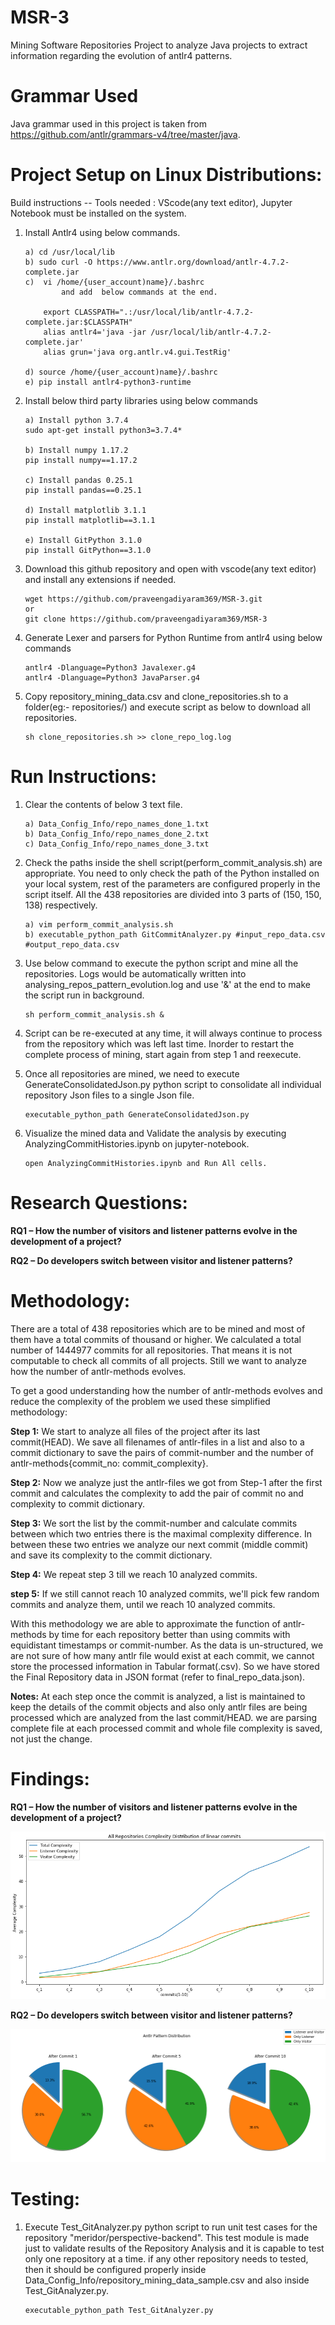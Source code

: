# MSR-3
Mining Software Repositories Project to analyze Java projects to extract information regarding the evolution of antlr4 patterns.

# Grammar Used
Java grammar used in this project is taken from https://github.com/antlr/grammars-v4/tree/master/java. 

# Project Setup on Linux Distributions:

Build instructions -- Tools needed : VScode(any text editor), Jupyter Notebook must be installed on the system.

1) Install Antlr4 using below commands.

    ```
    a) cd /usr/local/lib
    b) sudo curl -O https://www.antlr.org/download/antlr-4.7.2-complete.jar
    c)  vi /home/{user_account)name}/.bashrc 
            and add  below commands at the end.

        export CLASSPATH=".:/usr/local/lib/antlr-4.7.2-complete.jar:$CLASSPATH"
        alias antlr4='java -jar /usr/local/lib/antlr-4.7.2-complete.jar'
        alias grun='java org.antlr.v4.gui.TestRig'

    d) source /home/{user_account)name}/.bashrc
    e) pip install antlr4-python3-runtime
    ```
2) Install below third party libraries using below commands
    
    ```
    a) Install python 3.7.4
    sudo apt-get install python3=3.7.4*

    b) Install numpy 1.17.2
    pip install numpy==1.17.2

    c) Install pandas 0.25.1
    pip install pandas==0.25.1

    d) Install matplotlib 3.1.1
    pip install matplotlib==3.1.1

    e) Install GitPython 3.1.0
    pip install GitPython==3.1.0

    ```

3) Download this github repository and open with vscode(any text editor) and install any extensions if needed.

    ```
    wget https://github.com/praveengadiyaram369/MSR-3.git
    or 
    git clone https://github.com/praveengadiyaram369/MSR-3
    ```
   
4) Generate Lexer and parsers for Python Runtime from antlr4 using below commands

   ```
   antlr4 -Dlanguage=Python3 Javalexer.g4
   antlr4 -Dlanguage=Python3 JavaParser.g4
   ```
    
5) Copy repository_mining_data.csv and clone_repositories.sh to a folder(eg:- repositories/) and execute script as below to download all repositories.

    ```
    sh clone_repositories.sh >> clone_repo_log.log
    ```

# Run Instructions:

1) Clear the contents of below 3 text file.

    ```
    a) Data_Config_Info/repo_names_done_1.txt
    b) Data_Config_Info/repo_names_done_2.txt
    c) Data_Config_Info/repo_names_done_3.txt
    ```
2) Check the paths inside the shell script(perform_commit_analysis.sh) are appropriate. You need to only check the path of the Python installed on your local system, rest of the parameters are configured properly in the script itself. All the 438 repositories are divided into 3 parts of (150, 150, 138) respectively.

    ```
    a) vim perform_commit_analysis.sh
    b) executable_python_path GitCommitAnalyzer.py #input_repo_data.csv #output_repo_data.csv
    ```

3) Use below command to execute the python script and mine all the repositories. Logs would be automatically written into analysing_repos_pattern_evolution.log and use '&' at the end to make the script run in background.

    ```
    sh perform_commit_analysis.sh & 
    ```
  
3) Script can be re-executed at any time, it will always continue to process from the repository which was left last time.
  Inorder to restart the complete process of mining, start again from step 1 and reexecute.

4) Once all repositories are mined, we need to execute GenerateConsolidatedJson.py python script to consolidate all individual repository Json files to a single Json file.

    ```
    executable_python_path GenerateConsolidatedJson.py
    ```

5) Visualize the mined data and Validate the analysis by executing AnalyzingCommitHistories.ipynb on jupyter-notebook.

    ```
    open AnalyzingCommitHistories.ipynb and Run All cells.
    ```

# Research Questions:

**RQ1 – How the number of visitors and listener patterns evolve in the development of a project?**

**RQ2 – Do developers switch between visitor and listener patterns?**

# Methodology:

There are a total of 438 repositories which are to be mined and most of them have a total commits of thousand or higher. We calculated a total number of 1444977 commits for all repositories. That means it is not computable to check all commits of all projects. Still we want to analyze how the number of antlr-methods evolves.

To get a good understanding how the number of antlr-methods evolves and reduce the complexity of the problem we used these simplified methodology:

**Step 1:** We start to analyze all files of the project after its last commit(HEAD). We save all filenames of antlr-files in a list and also to a commit dictionary to save the pairs of commit-number and the number of antlr-methods{commit_no: commit_complexity}.

**Step 2:** Now we analyze just the antlr-files we got from Step-1 after the first commit and calculates the complexity to add the pair of commit no and complexity to commit dictionary.

**Step 3:** We sort the list by the commit-number and calculate commits between which two entries there is the maximal complexity difference. In between these two entries we analyze our next commit (middle commit) and save its complexity to the commit dictionary.

**Step 4:** We repeat step 3 till we reach 10 analyzed commits.

**step 5:** If we still cannot reach 10 analyzed commits, we'll pick few random commits and analyze them, until we reach 10 analyzed commits.

With this methodology we are able to approximate the function of antlr-methods by time for each repository better than using commits with equidistant timestamps or commit-number. As the data is un-structured, we are not sure of how many antlr file would exist at each commit, we cannot store the processed information in Tabular format(.csv). So we have stored the Final Repository data in JSON format (refer to  final_repo_data.json).

**Notes:** 
At each step once the commit is analyzed, a list is maintained to keep the details of the commit objects and also only antlr files are being processed which are analyzed from the last commit/HEAD. we are parsing complete file at each processed commit and whole file complexity is saved, not just the change.


# Findings:

**RQ1 – How the number of visitors and listener patterns evolve in the development of a project?**

<img src="results/avg_commit_comp_linegraph.png">

**RQ2 – Do developers switch between visitor and listener patterns?**

<img src="results/repo_pattern_piechart.png">


# Testing:

1) Execute Test_GitAnalyzer.py python script to run unit test cases for the repository "meridor/perspective-backend". This test module is made just to validate results of the Repository Analysis and it is capable to test only one repository at a time. if any other repository needs to tested, then it should be configured properly inside Data_Config_Info/repository_mining_data_sample.csv and also inside Test_GitAnalyzer.py.

    ```
    executable_python_path Test_GitAnalyzer.py
    ```